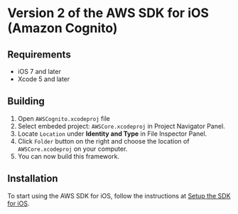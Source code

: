 # Version 2 of the AWS SDK for iOS (Amazon Cognito)

## Requirements

* iOS 7 and later
* Xcode 5 and later

## Building
1. Open `AWSCognito.xcodeproj` file
2. Select embeded project: `AWSCore.xcodeproj` in Project Navigator Panel.
3. Locate `Location` under **Identity and Type** in File Inspector Panel.
4. Click `Folder` button on the right and choose the location of `AWSCore.xcodeproj` on your computer. 
5. You can now build this framework.

## Installation

To start using the AWS SDK for iOS, follow the instructions at [Setup the SDK for iOS](http://docs.aws.amazon.com/mobile/sdkforios/developerguide/setup.html).